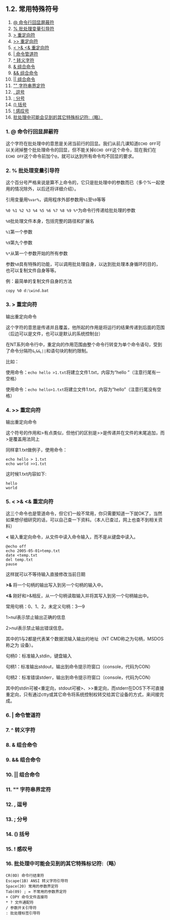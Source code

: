 ## 1.2. 常用特殊符号

1. [@ 命令行回显屏蔽符](#1--命令行回显屏蔽符)
2. [% 批处理变量引导符](#2--批处理变量引导符)
3. [\> 重定向符](#3--重定向符)
4. [\>\> 重定向符](#4--重定向符)
5. [< \>& <& 重定向符](#5---重定向符)
6. [| 命令管道符](#6--命令管道符)
7. [^ 转义字符](#7--转义字符)
8. [& 组合命令](#8--组合命令)
9. [&& 组合命令](#9--组合命令)
10. [|| 组合命令](#10--组合命令)
11. ["" 字符串界定符](#11--字符串界定符)
12. [, 逗号](#12--逗号)
13. [; 分号](#13--分号)
14. [() 括号](#14--括号)
15. [! 感叹号](#15--感叹号)
16. [批处理中可能会见到的其它特殊标记符:（略）](#16-批处理中可能会见到的其它特殊标记符（略）)

### 1. @ 命令行回显屏蔽符

这个字符在批处理中的意思是关闭当前行的回显。我们从前几课知道`ECHO OFF`可以关闭掉整个批处理命令的回显，但不能关掉`ECHO OFF`这个命令，现在我们在`ECHO OFF`这个命令前加个`@`，就可以达到所有命令均不回显的要求。

### 2. % 批处理变量引导符

这个百分号严格来说是算不上命令的，它只是批处理中的参数而已（多个%一起使用的情况除外，以后还将详细介绍）。

引用变量用`%var%`，调用程序外部参数用`%1`至`%9`等等

`%0 %1 %2 %3 %4 %5 %6 %7 %8 %9 %*`为命令行传递给批处理的参数

`%0`批处理文件本身，包括完整的路径和扩展名

`%1`第一个参数

`%9`第九个参数

`%*`从第一个参数开始的所有参数

参数`%0`具有特殊的功能，可以调用批处理自身，以达到批处理本身循环的目的，也可以复制文件自身等等。

例：最简单的复制文件自身的方法

```
copy %0 d:\wind.bat
```

### 3. > 重定向符

输出重定向命令

这个字符的意思是传递并且覆盖，他所起的作用是将运行的结果传递到后面的范围（后边可以是文件，也可以是默认的系统控制台）

在NT系列命令行中，重定向的作用范围由整个命令行转变为单个命令语句，受到了命令分隔符`&`,`&&`,`||`和语句块的制约限制。

比如：

使用命令：`echo hello >1.txt`将建立文件1.txt，内容为“hello ”（注意行尾有一空格）

使用命令：`echo hello>1.txt`将建立文件1.txt，内容为“hello”（注意行尾没有空格）

### 4. >> 重定向符

输出重定向命令

这个符号的作用和>有点类似，但他们的区别是>>是传递并在文件的末尾追加，而>是覆盖用法同上

同样拿1.txt做例子，使用命令：

```
echo hello > 1.txt
echo world >>1.txt
```

这时候1.txt内容如下:

```
hello
world
```

### 5. < >& <& 重定向符

这三个命令也是管道命令，但它们一般不常用，你只需要知道一下就OK了，当然如果想仔细研究的话，可以自己查一下资料。（本人已查过，网上也查不到相关资料）

**<** 输入重定向命令，从文件中读入命令输入，而不是从键盘中读入。

```
@echo off
echo 2005-05-01>temp.txt
date <temp.txt
del temp.txt
pause
```

这样就可以不等待输入直接修改当前日期

**>&** 将一个句柄的输出写入到另一个句柄的输入中。

**<&** 刚好和>&相反，从一个句柄读取输入并将其写入到另一个句柄输出中。

常用句柄：0、1、2，未定义句柄：3—9

1>nul表示禁止输出正确的信息

2>nul表示禁止输出错误信息。

其中的1与2都是代表某个数据流输入输出的地址（NT CMD称之为句柄，MSDOS称之为
设备）。

句柄0：标准输入stdin，键盘输入

句柄1：标准输出stdout，输出到命令提示符窗口（console，代码为CON）

句柄2：标准错误stderr，输出到命令提示符窗口（console，代码为CON）

其中的stdin可被<重定向，stdout可被>、>>重定向，而stderr在DOS下不可直接重定向，只有通过ctty或其它命令将系统控制权转交给其它设备的方式，来间接完成。

### 6. | 命令管道符










### 7. ^ 转义字符
### 8. & 组合命令
### 9. && 组合命令
### 10. || 组合命令
### 11. "" 字符串界定符
### 12. , 逗号
### 13. ; 分号
### 14. () 括号
### 15. ! 感叹号
### 16. 批处理中可能会见到的其它特殊标记符:（略）

```
CR(0D) 命令行结束符
Escape(1B) ANSI 转义字符引导符
Space(20) 常用的参数界定符
Tab(09) ; = 不常用的参数界定符
+ COPY 命令文件连接符
* ? 文件通配符
/ 参数开关引导符
: 批处理标签引导符
```